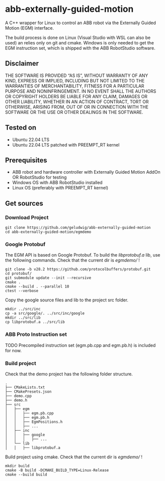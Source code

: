# abb-externally-guided-motion
A C++ wrapper for Linux to control an ABB robot via the Externally Guided Motion (EGM) interface.

The build process is done on Linux (Visual Studio with WSL can also be used) an relies only on git and cmake. Windows is only needed to get the EGM instruction set, which is shipped with the ABB RobotStudio software.

## Disclaimer
THE SOFTWARE IS PROVIDED “AS IS”, WITHOUT WARRANTY OF ANY KIND, EXPRESS OR IMPLIED, INCLUDING BUT NOT LIMITED TO THE WARRANTIES OF MERCHANTABILITY, FITNESS FOR A PARTICULAR PURPOSE AND NONINFRINGEMENT. IN NO EVENT SHALL THE AUTHORS OR COPYRIGHT HOLDERS BE LIABLE FOR ANY CLAIM, DAMAGES OR OTHER LIABILITY, WHETHER IN AN ACTION OF CONTRACT, TORT OR OTHERWISE, ARISING FROM, OUT OF OR IN CONNECTION WITH THE SOFTWARE OR THE USE OR OTHER DEALINGS IN THE SOFTWARE.

## Tested on
- Ubuntu 22.04 LTS
- Ubuntu 22.04 LTS patched with PREEMPT_RT kernel

## Prerequisites
- ABB robot and hardware controller with Externally Guided Motion AddOn OR RobotStudio for testing
- Windows OS with ABB RobotStudio installed
- Linux OS (preferably with PREEMPT_RT kernel)

## Get sources
### Download Project
```
git clone https://github.com/geludwig/abb-externally-guided-motion
cd abb-externally-guided-motion/egmdemo
```
### Google Protobuf
The EGM API is based on Google Protobuf. To build the *libprotobuf.a* lib, use the following commands. Check that the current dir is *egmdemo/* !
```
git clone -b v28.2 https://github.com/protocolbuffers/protobuf.git
cd protobuf/
git submodule update --init --recursive
cmake .
cmake --build . --parallel 10
ctest --verbose
```
Copy the google source files and lib to the project src folder.
```
mkdir ../src/inc
cp -a src/google/. ../src/inc/google
mkdir ../src/lib
cp libprotobuf.a ../src/lib
```
### ABB Proto Instruction set
TODO
Precompiled instruction set (egm.pb.cpp and egm.pb.h) is included for now.

### Build project
Check that the demo project has the following folder structure.
```
.
├── CMakeLists.txt
├── CMakePresets.json
├── demo.cpp
├── demo.h
├── src
│   ├── egm
│   │   ├── egm.pb.cpp
│   │   ├── egm.pb.h
│   │   ├── EgmPositions.h
│   │   ├── ...
│   ├── inc
│   │   ├── google
│   │   │   ├── ...
│   └── lib
│   │   ├── libprotobuf.a
```

Build project using cmake. Check that the current dir is *egmdemo/* !
```
mkdir build
cmake -B build -DCMAKE_BUILD_TYPE=Linux-Release
cmake --build build
```
